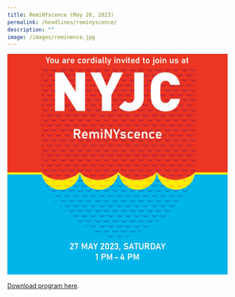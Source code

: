 ```yaml
---
title: RemiNYscence (May 20, 2023)
permalink: /headlines/reminyscence/
description: ""
image: /images/reminence.jpg
---
```

<a href="https://nanyangjc.org/files/programme%20for%20reminyscence_20%20may.pdf">![](/images/reminence.jpg)

Download program [here](/files/programme%20for%20reminyscence_20%20may.pdf).</a>